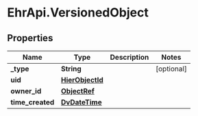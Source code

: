 # EhrApi.VersionedObject

## Properties

Name | Type | Description | Notes
------------ | ------------- | ------------- | -------------
**_type** | **String** |  | [optional] 
**uid** | [**HierObjectId**](HierObjectId.md) |  | 
**owner_id** | [**ObjectRef**](ObjectRef.md) |  | 
**time_created** | [**DvDateTime**](DvDateTime.md) |  | 


